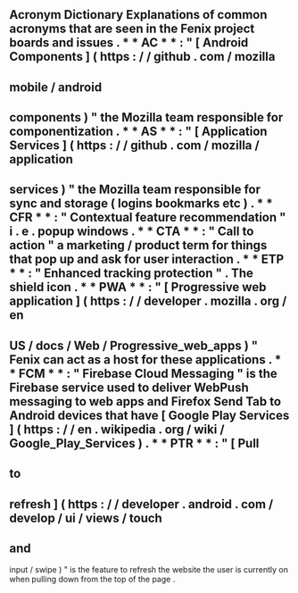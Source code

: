 #
Acronym
Dictionary
Explanations
of
common
acronyms
that
are
seen
in
the
Fenix
project
boards
and
issues
.
*
*
AC
*
*
:
"
[
Android
Components
]
(
https
:
/
/
github
.
com
/
mozilla
-
mobile
/
android
-
components
)
"
the
Mozilla
team
responsible
for
componentization
.
*
*
AS
*
*
:
"
[
Application
Services
]
(
https
:
/
/
github
.
com
/
mozilla
/
application
-
services
)
"
the
Mozilla
team
responsible
for
sync
and
storage
(
logins
bookmarks
etc
)
.
*
*
CFR
*
*
:
"
Contextual
feature
recommendation
"
i
.
e
.
popup
windows
.
*
*
CTA
*
*
:
"
Call
to
action
"
a
marketing
/
product
term
for
things
that
pop
up
and
ask
for
user
interaction
.
*
*
ETP
*
*
:
"
Enhanced
tracking
protection
"
.
The
shield
icon
.
*
*
PWA
*
*
:
"
[
Progressive
web
application
]
(
https
:
/
/
developer
.
mozilla
.
org
/
en
-
US
/
docs
/
Web
/
Progressive_web_apps
)
"
Fenix
can
act
as
a
host
for
these
applications
.
*
*
FCM
*
*
:
"
Firebase
Cloud
Messaging
"
is
the
Firebase
service
used
to
deliver
WebPush
messaging
to
web
apps
and
Firefox
Send
Tab
to
Android
devices
that
have
[
Google
Play
Services
]
(
https
:
/
/
en
.
wikipedia
.
org
/
wiki
/
Google_Play_Services
)
.
*
*
PTR
*
*
:
"
[
Pull
-
to
-
refresh
]
(
https
:
/
/
developer
.
android
.
com
/
develop
/
ui
/
views
/
touch
-
and
-
input
/
swipe
)
"
is
the
feature
to
refresh
the
website
the
user
is
currently
on
when
pulling
down
from
the
top
of
the
page
.

